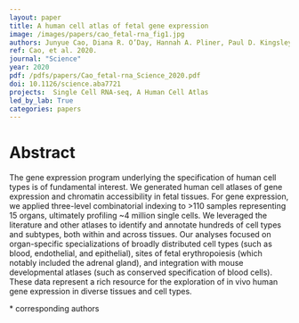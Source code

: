 ```yaml
---
layout: paper
title: A human cell atlas of fetal gene expression
image: /images/papers/cao_fetal-rna_fig1.jpg
authors: Junyue Cao, Diana R. O’Day, Hannah A. Pliner, Paul D. Kingsley, Mei Deng, Riza M. Daza, Michael A. Zager, Kimberly A. Aldinger, Ronnie Blecher-Gonen, Fan Zhang, Malte Spielmann, James Palis, Dan Doherty, Frank J. Steemers, Ian A. Glass, Cole Trapnell*, Jay Shendure*
ref: Cao, et al. 2020.
journal: "Science"
year: 2020
pdf: /pdfs/papers/Cao_fetal-rna_Science_2020.pdf
doi: 10.1126/science.aba7721
projects:  Single Cell RNA-seq, A Human Cell Atlas
led_by_lab: True
categories: papers
---
```


# Abstract

The gene expression program underlying the specification of human cell types is of fundamental interest. We generated human cell atlases of gene expression and chromatin accessibility in fetal tissues. For gene expression, we applied three-level combinatorial indexing to >110 samples representing 15 organs, ultimately profiling ~4 million single cells. We leveraged the literature and other atlases to identify and annotate hundreds of cell types and subtypes, both within and across tissues. Our analyses focused on organ-specific specializations of broadly distributed cell types (such as blood, endothelial, and epithelial), sites of fetal erythropoiesis (which notably included the adrenal gland), and integration with mouse developmental atlases (such as conserved specification of blood cells). These data represent a rich resource for the exploration of in vivo human gene expression in diverse tissues and cell types.

\* corresponding authors
